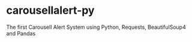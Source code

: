 # carousellalert-py
The first Carousell Alert System using Python, Requests, BeautifulSoup4 and Pandas 
